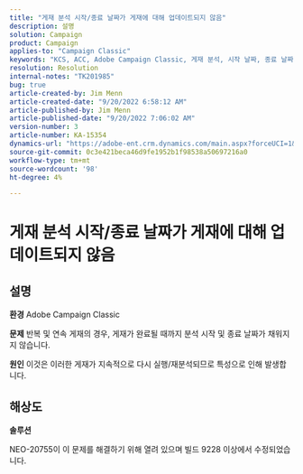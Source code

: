 ```yaml
---
title: "게재 분석 시작/종료 날짜가 게재에 대해 업데이트되지 않음"
description: 설명
solution: Campaign
product: Campaign
applies-to: "Campaign Classic"
keywords: "KCS, ACC, Adobe Campaign Classic, 게재 분석, 시작 날짜, 종료 날짜, 올바르게 업데이트되지 않음, 반복 게재, 연속 게재, NEO-20755"
resolution: Resolution
internal-notes: "TK201985"
bug: true
article-created-by: Jim Menn
article-created-date: "9/20/2022 6:58:12 AM"
article-published-by: Jim Menn
article-published-date: "9/20/2022 7:06:02 AM"
version-number: 3
article-number: KA-15354
dynamics-url: "https://adobe-ent.crm.dynamics.com/main.aspx?forceUCI=1&pagetype=entityrecord&etn=knowledgearticle&id=cc2bdd93-b138-ed11-9db1-0022480866ad"
source-git-commit: 0c3e421beca46d9fe1952b1f98538a50697216a0
workflow-type: tm+mt
source-wordcount: '98'
ht-degree: 4%

---
```


# 게재 분석 시작/종료 날짜가 게재에 대해 업데이트되지 않음

## 설명


<b>환경</b>
Adobe Campaign Classic

<b>문제</b>
반복 및 연속 게재의 경우, 게재가 완료될 때까지 분석 시작 및 종료 날짜가 채워지지 않습니다.

<b>원인</b>
이것은 이러한 게재가 지속적으로 다시 실행/재분석되므로 특성으로 인해 발생합니다.


## 해상도


<b>솔루션</b>

NEO-20755이 이 문제를 해결하기 위해 열려 있으며 빌드 9228 이상에서 수정되었습니다.
